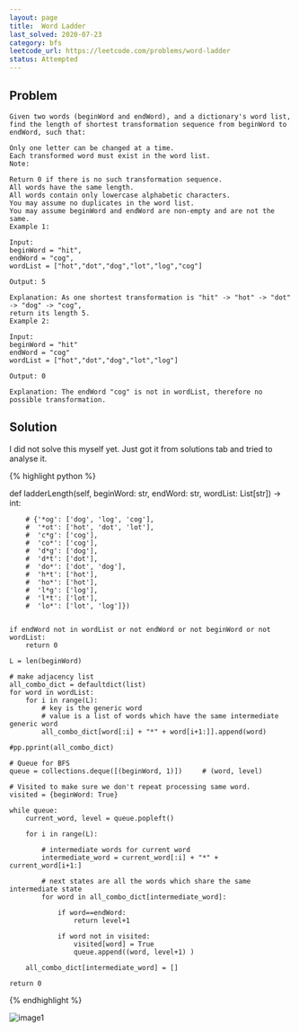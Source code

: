 ```yaml
---
layout: page
title:  Word Ladder
last_solved: 2020-07-23
category: bfs
leetcode_url: https://leetcode.com/problems/word-ladder
status: Attempted
---
```


Problem
-------

```
Given two words (beginWord and endWord), and a dictionary's word list, find the length of shortest transformation sequence from beginWord to endWord, such that:

Only one letter can be changed at a time.
Each transformed word must exist in the word list.
Note:

Return 0 if there is no such transformation sequence.
All words have the same length.
All words contain only lowercase alphabetic characters.
You may assume no duplicates in the word list.
You may assume beginWord and endWord are non-empty and are not the same.
Example 1:

Input:
beginWord = "hit",
endWord = "cog",
wordList = ["hot","dot","dog","lot","log","cog"]

Output: 5

Explanation: As one shortest transformation is "hit" -> "hot" -> "dot" -> "dog" -> "cog",
return its length 5.
Example 2:

Input:
beginWord = "hit"
endWord = "cog"
wordList = ["hot","dot","dog","lot","log"]

Output: 0

Explanation: The endWord "cog" is not in wordList, therefore no possible transformation.

```

Solution
----------

I did not solve this myself yet. Just got it from solutions tab and tried to analyse it.

{% highlight python %}

def ladderLength(self, beginWord: str, endWord: str, wordList: List[str]) -> int:
    
        # {'*og': ['dog', 'log', 'cog'],
        #  '*ot': ['hot', 'dot', 'lot'],
        #  'c*g': ['cog'],
        #  'co*': ['cog'],
        #  'd*g': ['dog'],
        #  'd*t': ['dot'],
        #  'do*': ['dot', 'dog'],
        #  'h*t': ['hot'],
        #  'ho*': ['hot'],
        #  'l*g': ['log'],
        #  'l*t': ['lot'],
        #  'lo*': ['lot', 'log']})
    
    
    if endWord not in wordList or not endWord or not beginWord or not wordList:
        return 0
    
    L = len(beginWord)
    
    # make adjacency list
    all_combo_dict = defaultdict(list)
    for word in wordList:
        for i in range(L):
            # key is the generic word
            # value is a list of words which have the same intermediate generic word
            all_combo_dict[word[:i] + "*" + word[i+1:]].append(word)
    
    #pp.pprint(all_combo_dict)
    
    # Queue for BFS
    queue = collections.deque([(beginWord, 1)])     # (word, level)
    
    # Visited to make sure we don't repeat processing same word.
    visited = {beginWord: True}
    
    while queue:
        current_word, level = queue.popleft()
        
        for i in range(L):
            
            # intermediate words for current word
            intermediate_word = current_word[:i] + "*" + current_word[i+1:]
            
            # next states are all the words which share the same intermediate state
            for word in all_combo_dict[intermediate_word]:
                
                if word==endWord:
                    return level+1
                
                if word not in visited:
                    visited[word] = True
                    queue.append((word, level+1) )
            
        all_combo_dict[intermediate_word] = []
        
    return 0

{% endhighlight %}


![image1]()